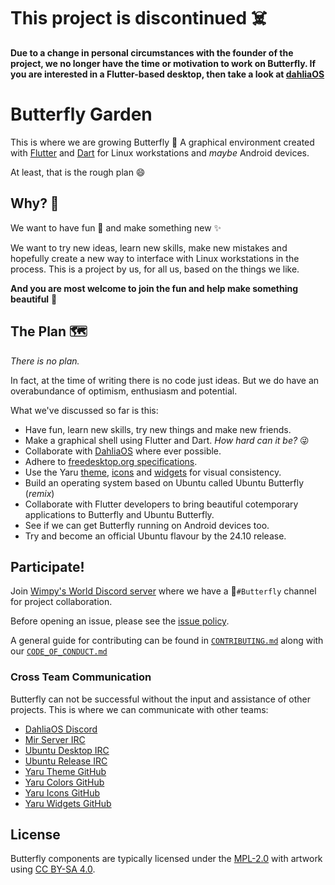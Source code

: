 # This project is discontinued ☠️

**Due to a change in personal circumstances with the founder of the project, we no longer have the time or motivation to work on Butterfly. If you are interested in a Flutter-based desktop, then take a look at [dahliaOS](https://dahliaos.io/)**

# Butterfly Garden

This is where we are growing Butterfly 🦋 A graphical environment created with [Flutter](https://flutter.dev/) and [Dart](https://dart.dev/) for Linux workstations and *maybe* Android devices.

At least, that is the rough plan 😄

## Why? 🤔

We want to have fun 🤡 and make something new ✨

We want to try new ideas, learn new skills, make new mistakes and hopefully create a new way to interface with Linux workstations in the process. This is a project by us, for all us, based on the things we like.

**And you are most welcome to join the fun and help make something beautiful** 🦋

## The Plan 🗺

*There is no plan.*

In fact, at the time of writing there is no code just ideas. But we do have an overabundance of optimism, enthusiasm and potential.

What we've discussed so far is this:

 - Have fun, learn new skills, try new things and make new friends.
 - Make a graphical shell using Flutter and Dart. *How hard can it be?* 😜
 - Collaborate with [DahliaOS](https://dahliaos.io/) where ever possible.
 - Adhere to [freedesktop.org specifications](https://www.freedesktop.org/wiki/Specifications/).
 - Use the Yaru [theme](https://pub.dev/packages/yaru), [icons](https://pub.dev/packages/yaru_icons) and [widgets](https://pub.dev/packages/yaru_widgets) for visual consistency.
 - Build an operating system based on Ubuntu called Ubuntu Butterfly (*remix*)
 - Collaborate with Flutter developers to bring beautiful cotemporary applications to Butterfly and Ubuntu Butterfly.
 - See if we can get Butterfly running on Android devices too.
 - Try and become an official Ubuntu flavour by the 24.10 release.

## Participate!

Join [Wimpy's World Discord server](https://discord.butterfly-garden.org) where we have a 🦋`#Butterfly` channel for project collaboration.

Before opening an issue, please see the [issue policy](https://github.com/butterfly-garden/.github/blob/main/CONTRIBUTING.md#issue-policy).

A general guide for contributing can be found in [`CONTRIBUTING.md`](CONTRIBUTING.md) along with our [`CODE_OF_CONDUCT.md`](CODE_OF_CONDUCT.md)

### Cross Team Communication

Butterfly can not be successful without the input and assistance of other projects. This is where we can communicate with other teams:

 - [DahliaOS Discord](https://dahliaos.io/discord)
 - [Mir Server IRC](https://web.libera.chat/?channels=#mir-server)
 - [Ubuntu Desktop IRC](https://web.libera.chat/?channels=#ubuntu-desktop)
 - [Ubuntu Release IRC](https://web.libera.chat/?channels=#ubuntu-release)
 - [Yaru Theme GitHub](https://github.com/ubuntu/yaru.dart)
 - [Yaru Colors GitHub](https://github.com/ubuntu/yaru_colors.dart)
 - [Yaru Icons GitHub](https://github.com/ubuntu/yaru_icons.dart)
 - [Yaru Widgets GitHub](https://github.com/ubuntu/yaru_widgets.dart)

## License

Butterfly components are typically licensed under the [MPL-2.0](https://choosealicense.com/licenses/mpl-2.0/) with artwork using [CC BY-SA 4.0](https://choosealicense.com/licenses/cc-by-sa-4.0/).
